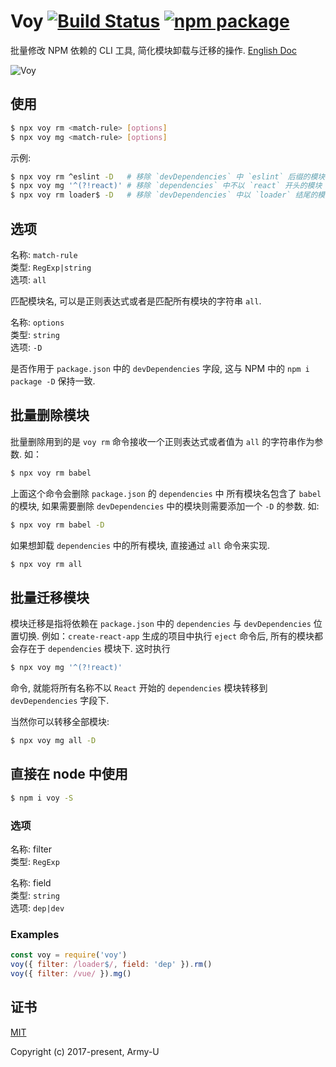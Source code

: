 # Voy [![Build Status](https://img.shields.io/travis/Army-U/voy.svg?style=flat-square)](https://travis-ci.org/Army-U/voy) [![npm package](https://img.shields.io/npm/v/voy.svg?style=flat-square)](https://www.npmjs.com/package/voy)

批量修改 NPM 依赖的 CLI 工具, 简化模块卸载与迁移的操作. [English Doc](README.md)

![Voy](https://user-images.githubusercontent.com/11404005/40111668-209fa756-5936-11e8-8b52-4333a687aa4f.png)

## 使用

``` bash
$ npx voy rm <match-rule> [options]
$ npx voy mg <match-rule> [options]
```

示例:

``` bash
$ npx voy rm ^eslint -D   # 移除 `devDependencies` 中 `eslint` 后缀的模块
$ npx voy mg '^(?!react)' # 移除 `dependencies` 中不以 `react` 开头的模块
$ npx voy rm loader$ -D   # 移除 `devDependencies` 中以 `loader` 结尾的模块
```

## 选项

名称: `match-rule`<br>
类型: `RegExp|string`<br>
选项: `all`

匹配模块名, 可以是正则表达式或者是匹配所有模块的字符串 `all`.

名称: `options`<br>
类型: `string`<br>
选项: `-D`

是否作用于 `package.json` 中的 `devDependencies` 字段, 这与 NPM 中的 `npm i package -D` 保持一致.

## 批量删除模块

批量删除用到的是 `voy rm` 命令接收一个正则表达式或者值为 `all` 的字符串作为参数. 如：

```bash
$ npx voy rm babel
```

上面这个命令会删除 `package.json` 的 `dependencies` 中 所有模块名包含了 `babel` 的模块, 如果需要删除 `devDependencies` 中的模块则需要添加一个 `-D` 的参数. 如:

```bash
$ npx voy rm babel -D
```

如果想卸载 `dependencies` 中的所有模块, 直接通过 `all` 命令来实现.

```bash
$ npx voy rm all
```

## 批量迁移模块

模块迁移是指将依赖在 `package.json` 中的 `dependencies` 与 `devDependencies` 位置切换. 例如：`create-react-app` 生成的项目中执行 `eject` 命令后, 所有的模块都会存在于 `dependencies` 模块下. 这时执行

```bash
$ npx voy mg '^(?!react)'
```

命令, 就能将所有名称不以 `React` 开始的 `dependencies` 模块转移到 `devDependencies` 字段下.

当然你可以转移全部模块:

```bash
$ npx voy mg all -D
```

## 直接在 node 中使用

```bash
$ npm i voy -S
```
### 选项

名称: filter<br>
类型: `RegExp`

名称: field<br>
类型: `string`<br>
选项: `dep|dev`

### Examples

```js
const voy = require('voy')
voy({ filter: /loader$/, field: 'dep' }).rm()
voy({ filter: /vue/ }).mg()
```

## 证书

[MIT](https://opensource.org/licenses/MIT)

Copyright (c) 2017-present, Army-U
